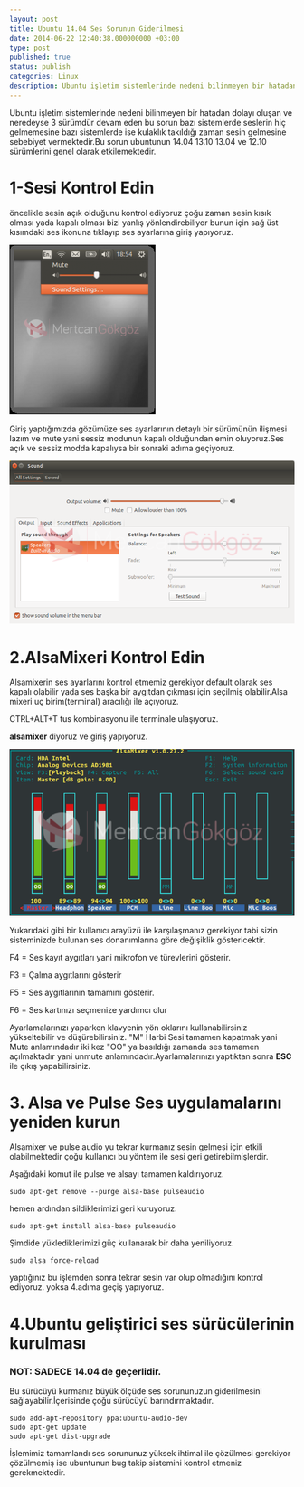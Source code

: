 ```yaml
---
layout: post
title: Ubuntu 14.04 Ses Sorunun Giderilmesi
date: 2014-06-22 12:40:38.000000000 +03:00
type: post
published: true
status: publish
categories: Linux
description: Ubuntu işletim sistemlerinde nedeni bilinmeyen bir hatadan dolayı oluşan ve neredeyse 3 sürümdür devam eden bu sorun bazı sistemlerde seslerin
---
```

Ubuntu işletim sistemlerinde nedeni bilinmeyen bir hatadan dolayı oluşan ve neredeyse 3 sürümdür devam eden bu sorun bazı sistemlerde seslerin hiç gelmemesine bazı sistemlerde ise kulaklık takıldığı zaman sesin gelmesine sebebiyet vermektedir.Bu sorun ubuntunun 14.04 13.10 13.04 ve 12.10 sürümlerini genel olarak etkilemektedir.

# 1-Sesi Kontrol Edin

öncelikle sesin açık olduğunu kontrol ediyoruz çoğu zaman sesin kısık olması yada kapalı olması bizi yanlış yönlendirebiliyor bunun için sağ üst kısımdaki ses ikonuna tıklayıp ses ayarlarına giriş yapıyoruz.

![ubuntusesproblemi1](/assets/ubuntusesproblemi1.png)

Giriş yaptığımızda gözümüze ses ayarlarının detaylı bir sürümünün ilişmesi lazım ve mute yani sessiz modunun kapalı olduğundan emin oluyoruz.Ses açık ve sessiz modda kapalıysa bir sonraki adıma geçiyoruz.

![ubuntusesproblemi2](/assets/ubuntusesproblemi2.png)

# 2.AlsaMixeri Kontrol Edin

Alsamixerin ses ayarlarını kontrol etmemiz gerekiyor default olarak ses kapalı olabilir yada ses başka bir aygıtdan çıkması için seçilmiş olabilir.Alsa mixeri uç birim(terminal) aracılığı ile açıyoruz.

CTRL+ALT+T tus kombinasyonu ile terminale ulaşıyoruz.

**alsamixer** diyoruz ve giriş yapıyoruz.

![ubuntusesproblemi3](/assets/ubuntusesproblemi3.png)

Yukarıdaki gibi bir kullanıcı arayüzü ile karşılaşmanız gerekiyor tabi sizin sisteminizde bulunan ses donanımlarına göre değişiklik göstericektir.

F4 = Ses kayıt aygıtları yani mikrofon ve türevlerini gösterir.

F3 = Çalma aygıtlarını gösterir

F5 = Ses aygıtlarının tamamını gösterir.

F6 = Ses kartınızı seçmenize yardımcı olur

Ayarlamalarınızı yaparken klavyenin yön oklarını kullanabilirsiniz yükseltebilir ve düşürebilirsiniz. "M" Harbi Sesi tamamen kapatmak yani Mute anlamındadır iki kez "OO" ya basıldığı zamanda ses tamamen açılmaktadır yani unmute anlamındadır.Ayarlamalarınızı yaptıktan sonra **ESC** ile çıkış yapabilirsiniz.

# 3. Alsa ve Pulse Ses uygulamalarını yeniden kurun

Alsamixer ve pulse audio yu tekrar kurmanız sesin gelmesi için etkili olabilmektedir çoğu kullanıcı bu yöntem ile sesi geri getirebilmişlerdir.

Aşağıdaki komut ile pulse ve alsayı tamamen kaldırıyoruz.

    sudo apt-get remove --purge alsa-base pulseaudio

hemen ardından sildiklerimizi geri kuruyoruz.

    sudo apt-get install alsa-base pulseaudio

Şimdide yüklediklerimizi güç kullanarak bir daha yeniliyoruz.

    sudo alsa force-reload

yaptığınız bu işlemden sonra tekrar sesin var olup olmadığını kontrol ediyoruz. yoksa 4.adıma geçiş yapıyoruz.

# 4.Ubuntu geliştirici ses sürücülerinin kurulması

### NOT: SADECE 14.04 de geçerlidir.

Bu sürücüyü kurmanız büyük ölçüde ses sorununuzun giderilmesini sağlayabilir.İçerisinde çoğu sürücüyü barındırmaktadır.

    sudo add-apt-repository ppa:ubuntu-audio-dev
    sudo apt-get update
    sudo apt-get dist-upgrade

İşlemimiz tamamlandı ses sorununuz yüksek ihtimal ile çözülmesi gerekiyor çözülmemiş ise ubuntunun bug takip sistemini kontrol etmeniz gerekmektedir.

